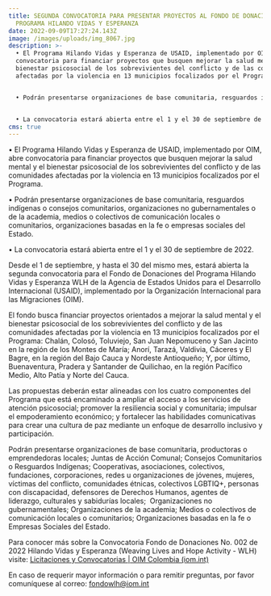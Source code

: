 ```yaml
---
title: SEGUNDA CONVOCATORIA PARA PRESENTAR PROYECTOS AL FONDO DE DONACIONES DEL
  PROGRAMA HILANDO VIDAS Y ESPERANZA
date: 2022-09-09T17:27:24.143Z
image: /images/uploads/img_8067.jpg
description: >-
  • El Programa Hilando Vidas y Esperanza de USAID, implementado por OIM, abre
  convocatoria para financiar proyectos que busquen mejorar la salud mental y el
  bienestar psicosocial de los sobrevivientes del conflicto y de las comunidades
  afectadas por la violencia en 13 municipios focalizados por el Programa.


  • Podrán presentarse organizaciones de base comunitaria, resguardos indígenas o consejos comunitarios, organizaciones no gubernamentales o de la academia, medios o colectivos de comunicación locales o comunitarios, organizaciones basadas en la fe o empresas sociales del Estado. 


  • La convocatoria estará abierta entre el 1 y el 30 de septiembre de 2022. 
cms: true
---
```

• El Programa Hilando Vidas y Esperanza de USAID, implementado por OIM, abre convocatoria para financiar proyectos que busquen mejorar la salud mental y el bienestar psicosocial de los sobrevivientes del conflicto y de las comunidades afectadas por la violencia en 13 municipios focalizados por el Programa.

• Podrán presentarse organizaciones de base comunitaria, resguardos indígenas o consejos comunitarios, organizaciones no gubernamentales o de la academia, medios o colectivos de comunicación locales o comunitarios, organizaciones basadas en la fe o empresas sociales del Estado. 

• La convocatoria estará abierta entre el 1 y el 30 de septiembre de 2022. 

Desde el 1 de septiembre, y hasta el 30 del mismo mes, estará abierta la segunda convocatoria para el Fondo de Donaciones del Programa Hilando Vidas y Esperanza WLH de la Agencia de Estados Unidos para el Desarrollo Internacional (USAID), implementado por la Organización Internacional para las Migraciones (OIM).

El fondo busca financiar proyectos orientados a mejorar la salud mental y el bienestar psicosocial de los sobrevivientes del conflicto y de las comunidades afectadas por la violencia en 13 municipios focalizados por el Programa: Chalán, Colosó, Toluviejo, San Juan Nepomuceno y San Jacinto en la región de los Montes de María; Anorí, Tarazá, Valdivia, Cáceres y El Bagre, en la región del Bajo Cauca y Nordeste Antioqueño; Y, por último, Buenaventura, Pradera y Santander de Quilichao, en la región Pacífico Medio, Alto Patía y Norte del Cauca.

Las propuestas deberán estar alineadas con los cuatro componentes del Programa que está encaminado a ampliar el acceso a los servicios de atención psicosocial; promover la resiliencia social y comunitaria; impulsar el empoderamiento económico; y fortalecer las habilidades comunicativas para crear una cultura de paz mediante un enfoque de desarrollo inclusivo y participación.

Podrán presentarse organizaciones de base comunitaria, productoras o emprendedoras locales; Juntas de Acción Comunal; Consejos Comunitarios o Resguardos Indígenas; Cooperativas, asociaciones, colectivos, fundaciones, corporaciones, redes u organizaciones de jóvenes, mujeres, víctimas del conflicto, comunidades étnicas, colectivos LGBTIQ+, personas con discapacidad, defensores de Derechos Humanos, agentes de liderazgo, culturales y sabidurías locales;  Organizaciones no gubernamentales; Organizaciones de la academia; Medios o colectivos de comunicación locales o comunitarios; Organizaciones basadas en la fe o Empresas Sociales del Estado.

Para conocer más sobre la Convocatoria Fondo de Donaciones No. 002 de 2022 Hilando Vidas y Esperanza (Weaving Lives and Hope Activity - WLH) visite: [Licitaciones y Convocatorias | OIM Colombia (iom.int)](https://colombia.iom.int/es/licitaciones-y-convocatorias)

En caso de requerir mayor información o para remitir preguntas, por favor comuníquese al correo: [fondowlh@iom.int](mailto:fondowlh@iom.int)